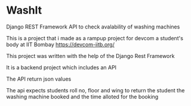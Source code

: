 # WashIt

Django REST Framework API to check avalability of washing machines

This is a project that i  made as a rampup project for devcom a student's body at IIT Bombay https://devcom-iitb.org/

This project was written with the help of the Django Rest Framework

It is a backend project which includes an API

The API return json values

The api expects students roll no, floor and wing to return the student the washing machine booked and the time alloted for the booking
